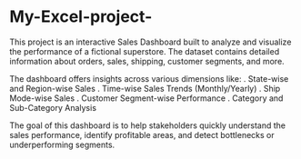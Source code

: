 # My-Excel-project-
This project is an interactive Sales Dashboard built to analyze and visualize the performance of a fictional superstore. The dataset contains detailed information about orders, sales, shipping, customer segments, and more.

The dashboard offers insights across various dimensions like:
. State-wise and Region-wise Sales
. Time-wise Sales Trends (Monthly/Yearly)
. Ship Mode-wise Sales
. Customer Segment-wise Performance
. Category and Sub-Category Analysis

The goal of this dashboard is to help stakeholders quickly understand the sales performance, identify profitable areas, and detect bottlenecks or underperforming segments.


 
